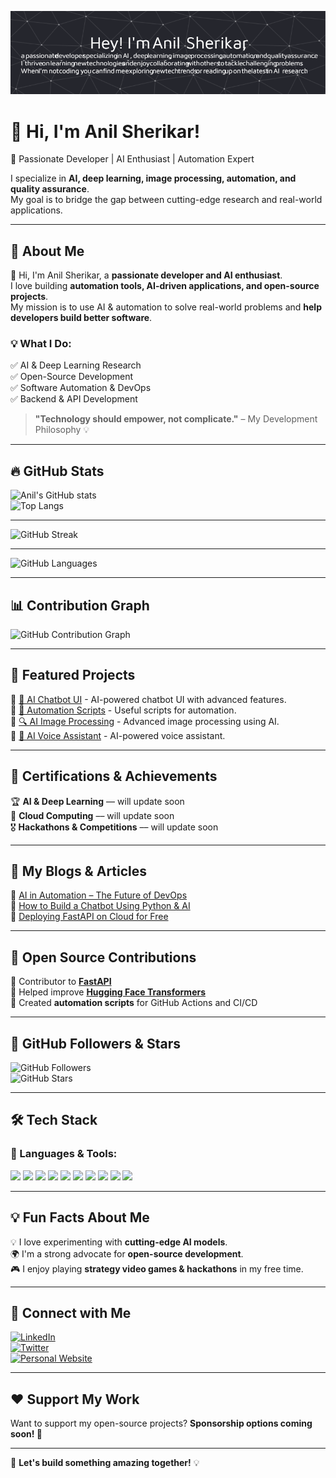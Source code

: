 ![Profile Banner](https://raw.githubusercontent.com/anilss147/anilss147/main/github-header-image.png)

# 👋 Hi, I'm Anil Sherikar!  

🚀 Passionate Developer | AI Enthusiast | Automation Expert  

I specialize in **AI, deep learning, image processing, automation, and quality assurance**.  
My goal is to bridge the gap between cutting-edge research and real-world applications.  

---

## 🌟 About Me  

👋 Hi, I'm Anil Sherikar, a **passionate developer and AI enthusiast**.  
I love building **automation tools, AI-driven applications, and open-source projects**.  
My mission is to use AI & automation to solve real-world problems and **help developers build better software**.  

### 💡 What I Do:
✅ AI & Deep Learning Research  
✅ Open-Source Development  
✅ Software Automation & DevOps  
✅ Backend & API Development  

> **"Technology should empower, not complicate."** – My Development Philosophy 💡  

---

## 🔥 GitHub Stats  
<!-- STATS START -->
![Anil's GitHub stats](https://github-readme-stats.vercel.app/api?username=anilss147&show_icons=true&theme=tokyonight)  
![Top Langs](https://github-readme-stats.vercel.app/api/top-langs/?username=anilss147&layout=compact&theme=tokyonight)  
<!-- STATS END -->

---

<!-- STREAK START -->
![GitHub Streak](https://github-readme-streak-stats.demolab.com/?user=anilss147&theme=tokyonight)
<!-- STREAK END -->

---

<!-- LANG SUMMARY START -->
![GitHub Languages](https://github-profile-summary-cards.vercel.app/api/cards/repos-per-language?username=anilss147&theme=github)
<!-- LANG SUMMARY END -->

---

## 📊 Contribution Graph  
<!-- GRAPH START -->
![GitHub Contribution Graph](https://github-profile-summary-cards.vercel.app/api/cards/profile-details?username=anilss147&theme=github)  
<!-- GRAPH END -->

---

## 🚀 Featured Projects  
<!-- PROJECTS START -->
🔹 [🌟 AI Chatbot UI](https://github.com/anilss147/ai-chatbot-ui) - AI-powered chatbot UI with advanced features.  
🔹 [🚀 Automation Scripts](https://github.com/anilss147/automation-scripts) - Useful scripts for automation.  
🔹 [🔍 AI Image Processing](https://github.com/anilss147/ai-image-processing) - Advanced image processing using AI.  
🔹 [🎤 AI Voice Assistant](https://github.com/anilss147/ai-voice-assistant) - AI-powered voice assistant.  
<!-- PROJECTS END -->

---

## 📜 Certifications & Achievements  

🏆 **AI & Deep Learning** –– will update soon  
📜 **Cloud Computing** –– will update soon  
🎖️ **Hackathons & Competitions** –– will update soon  

---

## 📖 My Blogs & Articles  

🔹 [AI in Automation – The Future of DevOps](https://medium.com/@anilieee207/ai-in-automation-the-future-of-devops-b125997d14ec)  
🔹 [How to Build a Chatbot Using Python & AI](https://dev.to/anilsherikar)  
🔹 [Deploying FastAPI on Cloud for Free](https://anilsherikar.dev/blog/fastapi-deployment)  

---

## 📢 Open Source Contributions  

🔹 Contributor to **[FastAPI](https://github.com/tiangolo/fastapi)**  
🔹 Helped improve **[Hugging Face Transformers](https://github.com/huggingface/transformers)**  
🔹 Created **automation scripts** for GitHub Actions and CI/CD  

---

## 👥 GitHub Followers & Stars  

<!-- FOLLOWERS START -->
<!-- FOLLOWERS END -->

![GitHub Followers](https://img.shields.io/github/followers/anilss147?style=social)  
![GitHub Stars](https://img.shields.io/github/stars/anilss147?style=social)  


---

## 🛠️ Tech Stack  

### 🚀 Languages & Tools:  
<p align="left">
  <img src="https://cdn.jsdelivr.net/gh/devicons/devicon/icons/python/python-original.svg" width="40px"/>
  <img src="https://cdn.jsdelivr.net/gh/devicons/devicon/icons/javascript/javascript-original.svg" width="40px"/>
  <img src="https://cdn.jsdelivr.net/gh/devicons/devicon/icons/docker/docker-original.svg" width="40px"/>
  <img src="https://cdn.jsdelivr.net/gh/devicons/devicon/icons/flask/flask-original.svg" width="40px"/>
  <img src="https://cdn.jsdelivr.net/gh/devicons/devicon/icons/opencv/opencv-original.svg" width="40px"/>
  <img src="https://cdn.jsdelivr.net/gh/devicons/devicon/icons/git/git-original.svg" width="40px"/>
  <img src="https://cdn.jsdelivr.net/gh/devicons/devicon/icons/tensorflow/tensorflow-original.svg" width="40px"/>
  <img src="https://cdn.jsdelivr.net/gh/devicons/devicon/icons/pytorch/pytorch-original.svg" width="40px"/>
  <img src="https://cdn.jsdelivr.net/gh/devicons/devicon/icons/fastapi/fastapi-original.svg" width="40px"/>
  <img src="https://cdn.jsdelivr.net/gh/devicons/devicon/icons/linux/linux-original.svg" width="40px"/>
</p>  

---

## 💡 Fun Facts About Me  

💡 I love experimenting with **cutting-edge AI models**.  
🌍 I'm a strong advocate for **open-source development**.  
🎮 I enjoy playing **strategy video games & hackathons** in my free time.  

---

## 🔗 Connect with Me  

[![LinkedIn](https://img.shields.io/badge/-LinkedIn-0077B5?style=flat&logo=linkedin&logoColor=white)](https://www.linkedin.com/in/anil-sherikar/)  
[![Twitter](https://img.shields.io/badge/-Twitter-1DA1F2?style=flat&logo=twitter&logoColor=white)](https://x.com/anil_sherikar09)  
[![Personal Website](https://img.shields.io/badge/-Website-000000?style=flat&logo=github&logoColor=white)](https://anilsherikar.dev/)  

---

## ❤️ Support My Work  

Want to support my open-source projects? **Sponsorship options coming soon! 🚀**

---

🚀 **Let's build something amazing together!** 💡  
